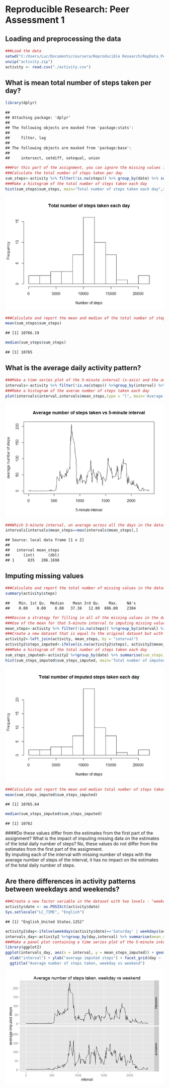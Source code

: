 # Reproducible Research: Peer Assessment 1

## Loading and preprocessing the data

```r
###Load the data
setwd("C:/Users/Luc/Documents/coursera/Reproducible Research/RepData_PeerAssessment1")
unzip("activity.zip")
activity <- read.csv("./activity.csv")
```

## What is mean total number of steps taken per day?

```r
library(dplyr)
```

```
## 
## Attaching package: 'dplyr'
## 
## The following objects are masked from 'package:stats':
## 
##     filter, lag
## 
## The following objects are masked from 'package:base':
## 
##     intersect, setdiff, setequal, union
```

```r
###For this part of the assignment, you can ignore the missing values in the dataset.
###Calculate the total number of steps taken per day
sum_steps<-activity %>% filter(!is.na(steps)) %>% group_by(date) %>% summarise(sum_steps = sum(steps))
###Make a histogram of the total number of steps taken each day
hist(sum_steps$sum_steps, main="Total number of steps taken each day",xlab="Number of steps",breaks=10)
```

![](PA1_template_files/figure-html/unnamed-chunk-2-1.png) 

```r
###Calculate and report the mean and median of the total number of steps taken per day
mean(sum_steps$sum_steps)
```

```
## [1] 10766.19
```

```r
median(sum_steps$sum_steps)
```

```
## [1] 10765
```

## What is the average daily activity pattern?

```r
###Make a time series plot of the 5-minute interval (x-axis) and the average number of steps taken, averaged across all days (y-axis)
intervals<-activity %>% filter(!is.na(steps)) %>%group_by(interval) %>% summarise(mean_steps = mean(steps))
###Make a histogram of the averae number of steps taken each day
plot(intervals$interval,intervals$mean_steps,type = "l", main='Average number of steps taken vs 5-minute interval', xlab='5-minute interval', ylab='average number of steps')
```

![](PA1_template_files/figure-html/unnamed-chunk-3-1.png) 

```r
###Which 5-minute interval, on average across all the days in the dataset, contains the maximum number of steps?
intervals[intervals$mean_steps==max(intervals$mean_steps),]
```

```
## Source: local data frame [1 x 2]
## 
##   interval mean_steps
##      (int)      (dbl)
## 1      835   206.1698
```

## Imputing missing values

```r
###Calculate and report the total number of missing values in the dataset (i.e. the total number of rows with NAs)
summary(activity$steps)
```

```
##    Min. 1st Qu.  Median    Mean 3rd Qu.    Max.    NA's 
##    0.00    0.00    0.00   37.38   12.00  806.00    2304
```

```r
###Devise a strategy for filling in all of the missing values in the dataset.
###Use of the mean for that 5-minute interval to imputing missing values.
mean_steps<-activity %>% filter(!is.na(steps)) %>%group_by(interval) %>% summarise(mean_int_steps = round(mean(steps)))
###Create a new dataset that is equal to the original dataset but with the missing data filled in.
activity2<-left_join(activity, mean_steps, by = "interval")
activity2$steps_imputed<-ifelse(is.na(activity2$steps), activity2$mean_int_steps, activity2$steps)
###Make a histogram of the total number of steps taken each day
sum_steps_imputed<-activity2 %>%group_by(date) %>% summarise(sum_steps_imputed = sum(steps_imputed))
hist(sum_steps_imputed$sum_steps_imputed, main='Total number of imputed steps taken each day',xlab='Number of steps',breaks=10)
```

![](PA1_template_files/figure-html/unnamed-chunk-4-1.png) 

```r
###Calculate and report the mean and median total number of steps taken per day.
mean(sum_steps_imputed$sum_steps_imputed)
```

```
## [1] 10765.64
```

```r
median(sum_steps_imputed$sum_steps_imputed)
```

```
## [1] 10762
```

####Do these values differ from the estimates from the first part of the assignment? What is the impact of imputing missing data on the estimates of the total daily number of steps?
No, these values do not differ from the estimates from the first part of the assignment.  
By imputing each of the interval with missing number of steps with the average number of steps of the interval, it has no impact on the estimates of the total daily number of steps.

## Are there differences in activity patterns between weekdays and weekends?

```r
###Create a new factor variable in the dataset with two levels - "weekday" and "weekend" indicating whether a given date is a weekday or weekend day.
activity$date <- as.POSIXct(activity$date)
Sys.setlocale("LC_TIME", "English")
```

```
## [1] "English_United States.1252"
```

```r
activity2$day<-ifelse(weekdays(activity$date)=='Saturday' | weekdays(activity$date)=='Sunday', 'weekend', 'weekday')
intervals_day<-activity2 %>%group_by(day,interval) %>% summarise(mean_steps_imputed = mean(steps_imputed))
###Make a panel plot containing a time series plot of the 5-minute interval (x-axis) and the average number of steps taken, averaged across all weekday days or weekend days (y-axis).
library(ggplot2)
ggplot(intervals_day, aes(x = interval, y = mean_steps_imputed)) + geom_line() +
  xlab("interval") + ylab("average imputed steps") + facet_grid(day ~ .) +
  ggtitle("Average number of steps taken, weekday vs weekend")
```

![](PA1_template_files/figure-html/unnamed-chunk-5-1.png) 
